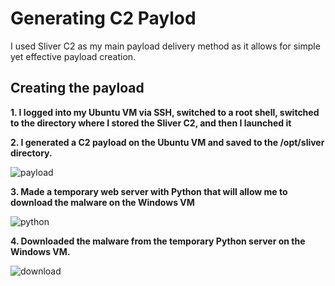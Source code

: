 # Generating C2 Paylod
I used Sliver C2 as my main payload delivery method as it allows for simple yet effective payload creation. 

## Creating the payload
**1. I logged into my Ubuntu VM via SSH, switched to a root shell, switched to the directory where I stored the Sliver C2, and then I launched it**

**2. I generated a C2 payload on the Ubuntu VM and saved to the /opt/sliver directory.**

![payload](https://blogger.googleusercontent.com/img/b/R29vZ2xl/AVvXsEiv0T8zHyBKlwxRhhy_Kmr4vJ-os_Y_h9lygD9WifuSoTPZdqwpDUrotZ-pb_zx5IiB05BQeZ7NIhG1mdJloSZ0UgACp15bCCjMIvrFXXoV-XAVQCcQmAlU1Ff7_DUfsxU_elTSxQ41KeCUwi1JL6sDcOkLZ922d8xsnxi_2PABp6dtpN8qIS66t0aAsvB_/w570-h230/pic%206-%20Installed%20the%20C2%20sliver%20and%20generated%20c2%20session%20payload%20to%20the%20ubunut%20vm.png)

**3. Made a temporary web server with Python that will allow me to download the malware on the Windows VM**

![python](https://blogger.googleusercontent.com/img/b/R29vZ2xl/AVvXsEiNk_yiaH2WZUqhxh4Qy02zmLTFyHSHZJcT24j4PCro5SMbyN5ckMu6xTA_7FQu7sS093J344aXgKMSGCaYDYk2S-rJlBNbtoCXJyYGXaprkBUF8cCSCD379FZ6SshyTNzGKIokZ4ZcyB-sHn2RFjxqgC037ZUBLI1Raa1Fz4SUByh0Rk7rxtbb_fIJRGBk/w574-h205/pic%206.1-%20used%20python%20web%20server%20on%20linux%20vm%20to%20enable%20the%20payload%20download.png)

**4. Downloaded the malware from the temporary Python server on the Windows VM.**

![download](https://blogger.googleusercontent.com/img/b/R29vZ2xl/AVvXsEilsL5V73Eb2jCRlDwhUT9ebyxgoRzDxq5XvNkc-PWPVHInuWBzaSMOC_0ZH6mTVq36OSu5nHJB0VdX_mCaZYNZOoiPDmBGkCBmyp3jnMZkNqfek1Ma8aihcDaljFCdbQa9MrvLtEZ0yMkrqavRCrfcehu_Z6wKYe1_bNHJqAgRAWvEhFekLDoVOYRbl7Y-/w615-h194/pic%207-%20succssfully%20launched%20malware%20payload%20on%20windows%20vm%20.png)

